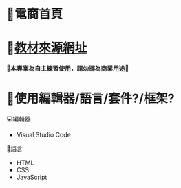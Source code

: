 # 🏪電商首頁
# 🚀[教材來源網址](https://www.youtube.com/playlist?list=PLmOn9nNkQxJGxBP1ydX41wZKJMUvBl6on)
**🚫本專案為自主練習使用，請勿挪為商業用途🚫**

# 🔧使用編輯器/語言/套件?/框架?
💻編輯器  
* Visual Studio Code

📝語言  
* HTML
* CSS 
* JavaScript
